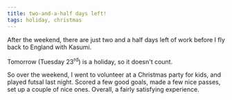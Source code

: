 ```yaml
---
title: two-and-a-half days left!
tags: holiday, christmas
---
```


After the weekend, there are just two and a half days left of work before I fly back to England with Kasumi.

Tomorrow (Tuesday 23<sup>rd</sup>) is a holiday, so it doesn't count.

So over the weekend, I went to volunteer at a Christmas party for kids, and played futsal last night. Scored a few good goals, made a few nice passes, set up a couple of nice ones. Overall, a fairly satisfying experience.
